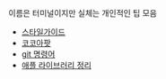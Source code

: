 이름은 터미널이지만 실체는 개인적인 팁 모음

- [스타일가이드](https://github.com/m0su/Terminal/blob/master/Style%20Guide.md)
- [코코아팟](https://github.com/m0su/Terminal/blob/master/Terminal.md)
- [git 명령어](https://github.com/m0su/Terminal/blob/master/git)
- [애플 라이브러리 정리](https://github.com/m0su/Terminal/tree/master/appleLibrary)

